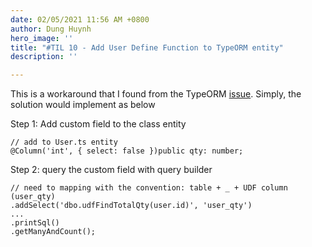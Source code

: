 ```yaml
---
date: 02/05/2021 11:56 AM +0800
author: Dung Huynh
hero_image: ''
title: "#TIL 10 - Add User Define Function to TypeORM entity"
description: ''

---
```

This is a workaround that I found from the TypeORM [issue](https://github.com/typeorm/typeorm/issues/1822#issuecomment-573492291). Simply, the solution would implement as below

Step 1: Add custom field to the class entity

    // add to User.ts entity
    @Column('int', { select: false })public qty: number;

Step 2: query the custom field with query builder

    // need to mapping with the convention: table + _ + UDF column (user_qty)
    .addSelect('dbo.udfFindTotalQty(user.id)', 'user_qty')
    ...
    .printSql()
    .getManyAndCount();